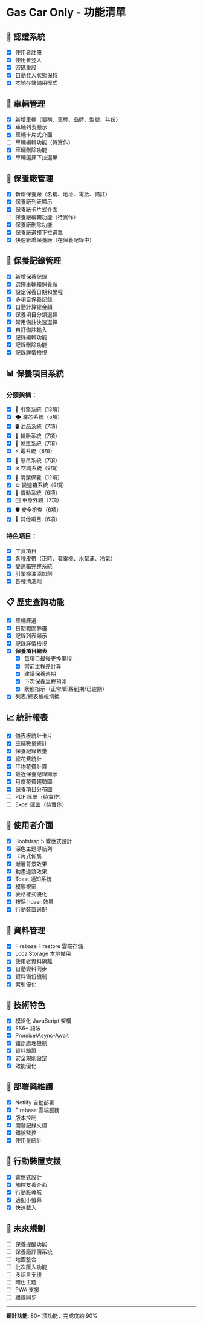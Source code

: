# Gas Car Only - 功能清單

## 🔐 **認證系統**
- [x] 使用者註冊
- [x] 使用者登入
- [x] 密碼重設
- [x] 自動登入狀態保持
- [x] 本地存儲備用模式

## 🚗 **車輛管理**
- [x] 新增車輛（暱稱、車牌、品牌、型號、年份）
- [x] 車輛列表顯示
- [x] 車輛卡片式介面
- [ ] 車輛編輯功能（待實作）
- [x] 車輛刪除功能
- [x] 車輛選擇下拉選單

## 🏪 **保養廠管理**
- [x] 新增保養廠（名稱、地址、電話、備註）
- [x] 保養廠列表顯示
- [x] 保養廠卡片式介面
- [ ] 保養廠編輯功能（待實作）
- [x] 保養廠刪除功能
- [x] 保養廠選擇下拉選單
- [x] 快速新增保養廠（在保養記錄中）

## 🔧 **保養記錄管理**
- [x] 新增保養記錄
- [x] 選擇車輛和保養廠
- [x] 設定保養日期和里程
- [x] 多項目保養記錄
- [x] 自動計算總金額
- [x] 保養項目分類選擇
- [x] 常用備註快速選擇
- [x] 自訂備註輸入
- [x] 記錄編輯功能
- [x] 記錄刪除功能
- [x] 記錄詳情檢視

## 📊 **保養項目系統**
### **分類架構**：
- [x] 🔧 引擎系統（13項）
- [x] 🌪️ 濾芯系統（5項）
- [x] 🛢️ 油品系統（7項）
- [x] 🛞 輪胎系統（7項）
- [x] 🛑 煞車系統（7項）
- [x] ⚡ 電系統（8項）
- [x] 🏃 懸吊系統（7項）
- [x] ❄️ 空調系統（9項）
- [x] 🧽 清潔保養（12項）
- [x] ⚙️ 變速箱系統（9項）
- [x] 🔩 傳動系統（6項）
- [x] 🪟 車身外觀（7項）
- [x] 🛡️ 安全檢查（6項）
- [x] 🔧 其他項目（6項）

### **特色項目**：
- [x] 工資項目
- [x] 各種皮帶（正時、發電機、水幫浦、冷氣）
- [x] 變速箱完整系統
- [x] 引擎機油添加劑
- [x] 各種清洗劑

## 📋 **歷史查詢功能**
- [x] 車輛篩選
- [x] 日期範圍篩選
- [x] 記錄列表顯示
- [x] 記錄詳情檢視
- [x] **保養項目總表**
  - [x] 每項目最後更換里程
  - [x] 當前里程差計算
  - [x] 建議保養週期
  - [x] 下次保養里程預測
  - [x] 狀態指示（正常/即將到期/已逾期）
- [x] 列表/總表檢視切換

## 📈 **統計報表**
- [x] 儀表板統計卡片
- [x] 車輛數量統計
- [x] 保養記錄數量
- [x] 總花費統計
- [x] 平均花費計算
- [x] 最近保養記錄顯示
- [x] 月度花費趨勢圖
- [x] 保養項目分布圖
- [ ] PDF 匯出（待實作）
- [ ] Excel 匯出（待實作）

## 🎨 **使用者介面**
- [x] Bootstrap 5 響應式設計
- [x] 深色主題導航列
- [x] 卡片式佈局
- [x] 漸層背景效果
- [x] 動畫過渡效果
- [x] Toast 通知系統
- [x] 模態視窗
- [x] 表格樣式優化
- [x] 按鈕 hover 效果
- [x] 行動裝置適配

## 💾 **資料管理**
- [x] Firebase Firestore 雲端存儲
- [x] LocalStorage 本地備用
- [x] 使用者資料隔離
- [x] 自動資料同步
- [x] 資料備份機制
- [x] 索引優化

## 🔧 **技術特色**
- [x] 模組化 JavaScript 架構
- [x] ES6+ 語法
- [x] Promise/Async-Await
- [x] 錯誤處理機制
- [x] 資料驗證
- [x] 安全規則設定
- [x] 效能優化

## 🚀 **部署與維護**
- [x] Netlify 自動部署
- [x] Firebase 雲端服務
- [x] 版本控制
- [x] 開發記錄文檔
- [x] 錯誤監控
- [x] 使用量統計

## 📱 **行動裝置支援**
- [x] 響應式設計
- [x] 觸控友善介面
- [x] 行動版導航
- [x] 適配小螢幕
- [x] 快速載入

## 🔮 **未來規劃**
- [ ] 保養提醒功能
- [ ] 保養廠評價系統
- [ ] 地圖整合
- [ ] 批次匯入功能
- [ ] 多語言支援
- [ ] 暗色主題
- [ ] PWA 支援
- [ ] 離線同步

---

**總計功能**: 80+ 項功能，完成度約 90%